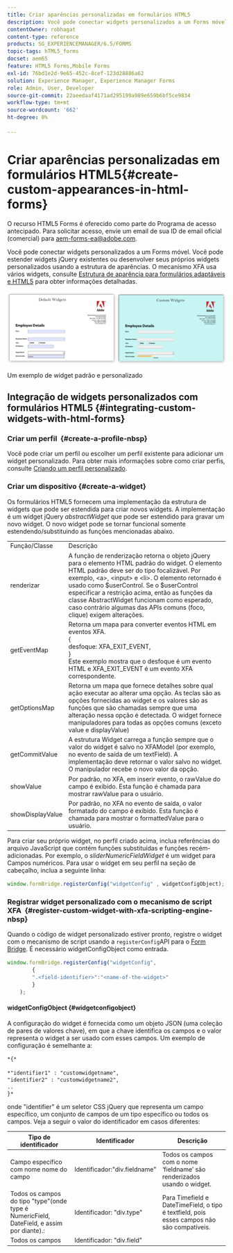 ```yaml
---
title: Criar aparências personalizadas em formulários HTML5
description: Você pode conectar widgets personalizados a um Forms móvel. Você pode estender widgets jQuery existentes ou desenvolver seus próprios widgets personalizados.
contentOwner: robhagat
content-type: reference
products: SG_EXPERIENCEMANAGER/6.5/FORMS
topic-tags: hTML5_forms
docset: aem65
feature: HTML5 Forms,Mobile Forms
exl-id: 76bd1e2d-9e65-452c-8cef-123d28886a62
solution: Experience Manager, Experience Manager Forms
role: Admin, User, Developer
source-git-commit: 22aeedaaf4171ad295199a989e659b6bf5ce9834
workflow-type: tm+mt
source-wordcount: '662'
ht-degree: 0%

---
```


# Criar aparências personalizadas em formulários HTML5{#create-custom-appearances-in-html-forms}

<span class="preview"> O recurso HTML5 Forms é oferecido como parte do Programa de acesso antecipado. Para solicitar acesso, envie um email de sua ID de email oficial (comercial) para aem-forms-ea@adobe.com.
</span>

Você pode conectar widgets personalizados a um Forms móvel. Você pode estender widgets jQuery existentes ou desenvolver seus próprios widgets personalizados usando a estrutura de aparências. O mecanismo XFA usa vários widgets, consulte [Estrutura de aparência para formulários adaptáveis e HTML5](/help/forms/custom-widgets.md) para obter informações detalhadas.

![Um exemplo de widget padrão e personalizado](assets/custom-widgets.jpg)

Um exemplo de widget padrão e personalizado

## Integração de widgets personalizados com formulários HTML5 {#integrating-custom-widgets-with-html-forms}

### Criar um perfil  {#create-a-profile-nbsp}

Você pode criar um perfil ou escolher um perfil existente para adicionar um widget personalizado. Para obter mais informações sobre como criar perfis, consulte [Criando um perfil personalizado](/help/forms/custom-profile.md).

### Criar um dispositivo {#create-a-widget}

Os formulários HTML5 fornecem uma implementação da estrutura de widgets que pode ser estendida para criar novos widgets. A implementação é um widget jQuery *abstractWidget* que pode ser estendido para gravar um novo widget. O novo widget pode se tornar funcional somente estendendo/substituindo as funções mencionadas abaixo.

<table>
 <tbody>
  <tr>
   <td>Função/Classe</td>
   <td>Descrição</td>
  </tr>
  <tr>
   <td>renderizar</td>
   <td>A função de renderização retorna o objeto jQuery para o elemento HTML padrão do widget. O elemento HTML padrão deve ser do tipo focalizável. Por exemplo, &lt;a&gt;, &lt;input&gt; e &lt;li&gt;. O elemento retornado é usado como $userControl. Se o $userControl especificar a restrição acima, então as funções da classe AbstractWidget funcionam como esperado, caso contrário algumas das APIs comuns (foco, clique) exigem alterações. </td>
  </tr>
  <tr>
   <td>getEventMap</td>
   <td>Retorna um mapa para converter eventos HTML em eventos XFA. <br /> {<br /> desfoque: XFA_EXIT_EVENT,<br /> }<br /> Este exemplo mostra que o desfoque é um evento HTML e XFA_EXIT_EVENT é um evento XFA correspondente. </td>
  </tr>
  <tr>
   <td>getOptionsMap</td>
   <td>Retorna um mapa que fornece detalhes sobre qual ação executar ao alterar uma opção. As teclas são as opções fornecidas ao widget e os valores são as funções que são chamadas sempre que uma alteração nessa opção é detectada. O widget fornece manipuladores para todas as opções comuns (exceto value e displayValue)</td>
  </tr>
  <tr>
   <td>getCommitValue</td>
   <td>A estrutura Widget carrega a função sempre que o valor do widget é salvo no XFAModel (por exemplo, no evento de saída de um textField). A implementação deve retornar o valor salvo no widget. O manipulador recebe o novo valor da opção.</td>
  </tr>
  <tr>
   <td>showValue</td>
   <td>Por padrão, no XFA, em inserir evento, o rawValue do campo é exibido. Esta função é chamada para mostrar rawValue para o usuário. </td>
  </tr>
  <tr>
   <td>showDisplayValue</td>
   <td>Por padrão, no XFA no evento de saída, o valor formatado do campo é exibido. Esta função é chamada para mostrar o formattedValue para o usuário. </td>
  </tr>
 </tbody>
</table>

Para criar seu próprio widget, no perfil criado acima, inclua referências do arquivo JavaScript que contém funções substituídas e funções recém-adicionadas. Por exemplo, o *sliderNumericFieldWidget* é um widget para Campos numéricos. Para usar o widget em seu perfil na seção de cabeçalho, inclua a seguinte linha:

```javascript
window.formBridge.registerConfig("widgetConfig" , widgetConfigObject);
```

### Registrar widget personalizado com o mecanismo de script XFA  {#register-custom-widget-with-xfa-scripting-engine-nbsp}

Quando o código de widget personalizado estiver pronto, registre o widget com o mecanismo de script usando a `registerConfig`API para o [Form Bridge](https://experienceleague.adobe.com/en/docs/experience-manager-65/content/forms/developer-reference/form-bridge-apis). É necessário widgetConfigObject como entrada.

```javascript
window.formBridge.registerConfig("widgetConfig",
        {
        ".<field-identifier>":"<name-of-the-widget>"
        }
    );
```

#### widgetConfigObject {#widgetconfigobject}

A configuração do widget é fornecida como um objeto JSON (uma coleção de pares de valores chave), em que a chave identifica os campos e o valor representa o widget a ser usado com esses campos. Um exemplo de configuração é semelhante a:

```
*{*

*"identifier1" : "customwidgetname",
"identifier2" : "customwidgetname2",
..
}*
```

onde &quot;identifier&quot; é um seletor CSS jQuery que representa um campo específico, um conjunto de campos de um tipo específico ou todos os campos. Veja a seguir o valor do identificador em casos diferentes:

| Tipo de identificador | Identificador | Descrição |
|---|---|---|
| Campo específico com nome nome do campo | Identificador:&quot;div.fieldname&quot; | Todos os campos com o nome ‘fieldname’ são renderizados usando o widget. |
| Todos os campos do tipo &quot;type&quot;(onde type é NumericField, DateField, e assim por diante).: | Identificador: &quot;div.type&quot; | Para Timefield e DateTimeField, o tipo é textfield, pois esses campos não são compatíveis. |
| Todos os campos | Identificador: &quot;div.field&quot; |  |
